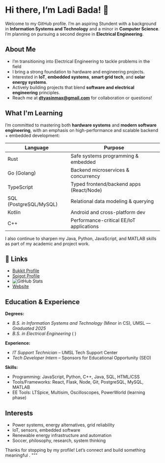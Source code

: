 # Hi there, I’m Ladi Bada! 👋

Welcome to my GitHub profile. I’m an aspiring Stundent with a background in **Information Systems and Technology** and a minor in **Computer Science**. I’m planning on pursuing a second degree in **Electrical Engineering**.

##  About Me

-  I’m transitioning into Electrical Engineering to tackle problems in the field 
-  I bring a strong foundation to hardware and engineering projects.
-  Interested in **IoT**, **embedded systems**, **smart grid tech**, and **solar energy systems**.
-  Actively building projects that blend **software and electrical engineering** principles.
-  Reach me at **dtyasinmax@gmail.com** for collaboration or questions!

##  What I'm Learning

I’m committed to mastering both **hardware systems** and **modern software engineering**, with an emphasis on high-performance and scalable backend + embedded development:

| Language     | Purpose                                    |
|--------------|--------------------------------------------|
| Rust         | Safe systems programming & embedded        |
| Go (Golang)  | Backend microservices & concurrency        |
| TypeScript   | Typed frontend/backend apps (React/Node)   |
| SQL (PostgreSQL/MySQL) | Relational data modeling & querying |
| Kotlin       | Android and cross-platform dev             |
| C++          | Performance-critical EE/IoT applications   |

I also continue to sharpen my Java, Python, JavaScript, and MATLAB skills as part of my academic and project work.

## 🔗 Links

- [Bukkit Profile](https://bukkit.org/members/rumaboylotti.91393962/)
- [Spigot Profile](https://www.spigotmc.org/members/ruhmahboylotti.1472413/)
- ![GitHub Stats](https://github-readme-stats.vercel.app/api?username=RumaboyLotti&show_icons=true&theme=calm_pink)
- [Website](https://www.ladibada.com)

##  Education & Experience

**Degrees:**
-  *B.S. in Information Systems and Technology* (Minor in CS), UMSL — *Graduated 2025*
-  *B.S. in Electrical Engineering*  ( )

**Experience:**
-  *IT Support Technician* – UMSL Tech Support Center
-  *Tech Developer Intern* – Sponsors for Educational Opportunity (SEO)

**Skills:**
- Programming: JavaScript, Python, C++, Java, SQL, HTML/CSS
- Tools/Frameworks: React, Flask, Node, Git, PostgreSQL, MySQL, MATLAB
- EE Tools: LTSpice, Multisim, Oscilloscopes, PowerWorld (learning phase)

##  Interests

-  Power systems, energy alternatives, grid reliability
-  IoT, sensors, embedded software
-  Renewable energy infrastructure and automation
-  Soccer, philosophy, research, system thinking

Thanks for stopping by my profile! Let’s connect and build something meaningful .
"""



